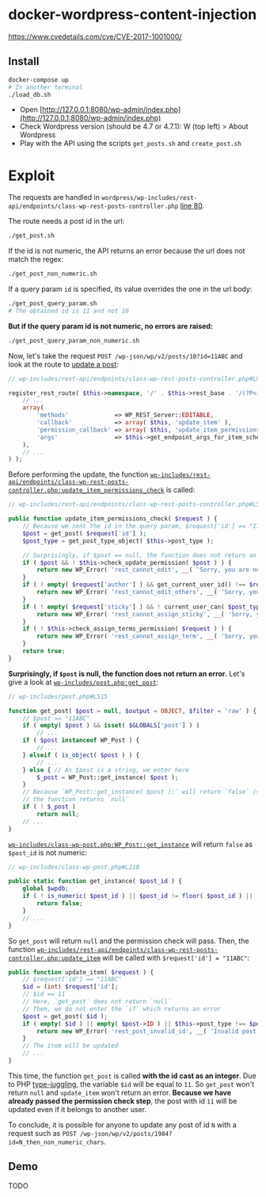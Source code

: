 # docker-wordpress-content-injection

https://www.cvedetails.com/cve/CVE-2017-1001000/

## Install

```bash
docker-compose up
# In another terminal
./load_db.sh
```

* Open [http://127.0.0.1:8080/wp-admin/index.php](http://127.0.0.1:8080/wp-admin/index.php)
* Check Wordpress version (should be 4.7 or 4.7.1): W (top left) > About Wordpress
* Play with the API using the scripts `get_posts.sh` and `create_post.sh`

# Exploit

The requests are handled in `wordpress/wp-includes/rest-api/endpoints/class-wp-rest-posts-controller.php`
[line 80](https://github.com/Vayel/docker-wordpress-content-injection/blob/master/wordpress/wp-includes/rest-api/endpoints/class-wp-rest-posts-controller.php#L80).

The route needs a post id in the url:

```bash
./get_post.sh
```

If the id is not numeric, the API returns an error because the url does not match the regex:

```bash
./get_post_non_numeric.sh
```

If a query param `id` is specified, its value overrides the one in the url body:

```bash
./get_post_query_param.sh
# The obtained id is 11 and not 10
```

**But if the query param id is not numeric, no errors are raised:**

```bash
./get_post_query_param_non_numeric.sh
```

Now, let's take the request `POST /wp-json/wp/v2/posts/10?id=11ABC` and look at
the route to [update a post](https://github.com/Vayel/docker-wordpress-content-injection/blob/master/wordpress/wp-includes/rest-api/endpoints/class-wp-rest-posts-controller.php#L93):

```php
// wp-includes/rest-api/endpoints/class-wp-rest-posts-controller.php#L93

register_rest_route( $this->namespace, '/' . $this->rest_base . '/(?P<id>[\d]+)', array(
    // ... 
    array(
        'methods'             => WP_REST_Server::EDITABLE,
        'callback'            => array( $this, 'update_item' ),
        'permission_callback' => array( $this, 'update_item_permissions_check' ),
        'args'                => $this->get_endpoint_args_for_item_schema( WP_REST_Server::EDITABLE ),
    ),
    // ...
) );
```

Before performing the update, the function [`wp-includes/rest-api/endpoints/class-wp-rest-posts-controller.php:update_item_permissions_check`](https://github.com/Vayel/docker-wordpress-content-injection/blob/master/wordpress/wp-includes/rest-api/endpoints/class-wp-rest-posts-controller.php#L589)
is called:

```php
// wp-includes/rest-api/endpoints/class-wp-rest-posts-controller.php#L589

public function update_item_permissions_check( $request ) {
    // Because we sent the id in the query param, $request['id'] == "11ABC"
    $post = get_post( $request['id'] );
    $post_type = get_post_type_object( $this->post_type );

    // Surprisingly, if $post == null, the function does not return an error
    if ( $post && ! $this->check_update_permission( $post ) ) {
        return new WP_Error( 'rest_cannot_edit', __( 'Sorry, you are not allowed to edit this post.' ), array( 'status' => rest_authorization_required_code() ) );
    }
    if ( ! empty( $request['author'] ) && get_current_user_id() !== $request['author'] && ! current_user_can( $post_type->cap->edit_others_posts ) ) {
        return new WP_Error( 'rest_cannot_edit_others', __( 'Sorry, you are not allowed to update posts as this user.' ), array( 'status' => rest_authorization_required_code() ) );
    }
    if ( ! empty( $request['sticky'] ) && ! current_user_can( $post_type->cap->edit_others_posts ) ) {
        return new WP_Error( 'rest_cannot_assign_sticky', __( 'Sorry, you are not allowed to make posts sticky.' ), array( 'status' => rest_authorization_required_code() ) );
    }
    if ( ! $this->check_assign_terms_permission( $request ) ) {
        return new WP_Error( 'rest_cannot_assign_term', __( 'Sorry, you are not allowed to assign the provided terms.' ), array( 'status' => rest_authorization_required_code() ) );
    }
    return true;
}
```

**Surprisingly, if `$post` is null, the function does not return an error.** Let's
give a look at
[`wp-includes/post.php:get_post`](https://github.com/Vayel/docker-wordpress-content-injection/blob/145c8df686c1ccf73d136d7a3c9204eeab98272a/wordpress/wp-includes/post.php#L515):

```php
// wp-includes/post.php#L515

function get_post( $post = null, $output = OBJECT, $filter = 'raw' ) {
    // $post == "11ABC"
    if ( empty( $post ) && isset( $GLOBALS['post'] ) )
        // ...
    if ( $post instanceof WP_Post ) {
        // ...
    } elseif ( is_object( $post ) ) {
        // ...
    } else { // As $post is a string, we enter here
        $_post = WP_Post::get_instance( $post );
    }
    // Because `WP_Post::get_instance( $post );` will return `false` (see explanations below)
    // the function returns `null`
    if ( ! $_post )
        return null;
    // ...
}
```

[`wp-includes/class-wp-post.php:WP_Post::get_instance`](https://github.com/Vayel/docker-wordpress-content-injection/blob/145c8df686c1ccf73d136d7a3c9204eeab98272a/wordpress/wp-includes/class-wp-post.php#L210)
will return `false` as `$post_id` is not numeric:

```php
// wp-includes/class-wp-post.php#L210

public static function get_instance( $post_id ) {
    global $wpdb;
    if ( ! is_numeric( $post_id ) || $post_id != floor( $post_id ) || ! $post_id ) {
        return false;
    }
    // ...
}
```

So `get_post` will return `null` and the permission check will pass. Then, the function
[`wp-includes/rest-api/endpoints/class-wp-rest-posts-controller.php:update_item`](https://github.com/Vayel/docker-wordpress-content-injection/blob/master/wordpress/wp-includes/rest-api/endpoints/class-wp-rest-posts-controller.php#L622)
will be called with `$request['id'] = "11ABC"`:

```php
public function update_item( $request ) {
    // $request['id'] == "11ABC"
    $id = (int) $request['id'];
    // $id == 11
    // Here, `get_post` does not return `null`
    // Then, we do not enter the `if` which returns an error
    $post = get_post( $id );
    if ( empty( $id ) || empty( $post->ID ) || $this->post_type !== $post->post_type ) {
        return new WP_Error( 'rest_post_invalid_id', __( 'Invalid post ID.' ), array( 'status' => 404 ) );
    }
    // The item will be updated
    // ...
}
```

This time, the function `get_post` is called **with the id cast as an integer**. Due
to PHP [type-juggling](http://php.net/manual/en/language.types.type-juggling.php),
the variable `$id` will be equal to `11`. So `get_post` won't return `null` and `update_item`
won't return an error. **Because we have already
passed the permission check step**, the post with id `11` will be updated
even if it belongs to another user.

To conclude, it is possible for anyone to update any post of id `N` with a request such
as `POST /wp-json/wp/v2/posts/1984?id=N_then_non_numeric_chars`.

## Demo

TODO
